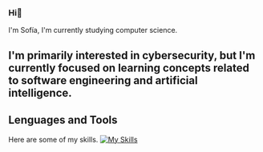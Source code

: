 ### Hi👋

I'm Sofía, I'm currently studying computer science.

I'm primarily interested in cybersecurity, but I'm currently focused on learning concepts related to software engineering and artificial intelligence.
- 
## Lenguages and Tools
Here are some of my skills.
[![My Skills](https://skillicons.dev/icons?i=js,html,css,java,react,docker,c,cpp,git)](https://skillicons.dev)
<!--
**sofiaignaciab/sofiaignaciab** is a ✨ _special_ ✨ repository because its `README.md` (this file) appears on your GitHub profile.

Here are some ideas to get you started:

- 🔭 I’m currently working on ...
- 🌱 I’m currently learning ...
- 👯 I’m looking to collaborate on ...
- 🤔 I’m looking for help with ...
- 💬 Ask me about ...
- 📫 How to reach me: ...
- 😄 Pronouns: ...
- ⚡ Fun fact: ...
-->
